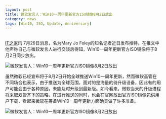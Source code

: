 ```yaml
---
layout: post
title: 微软发言人：Win10一周年更新官方ISO镜像8月2日放出
category: news
tags: [Win10, ISO, Update, Anniversary]
---
```



##
[IT之家](http://www.ithome.com)讯 7月29日消息，名为Mary Jo Foley的知名记者近日发布推特，在推文中他声称自己与微软发言人进行交谈后得知，Win10一周年更新官方ISO镜像将于8月2日同步放出。   
    
![微软发言人：Win10一周年更新官方ISO镜像8月2日放出](http://img.ithome.com/newsuploadfiles/2016/7/20160729_132411_63.png)    
    
虽然微软已经宣布将于8月2日开始全球推送Win10一周年更新，然而微软高管在不同场合也表示，由于推送为全球范围，面对的是海量的待升级设备，因此有的用户可能会由于各种原因，未能及时升级到最新版。如今看来，微软当天的升级进程将采取双管齐下的策略，在进行推送的同时，也会在官网放出官方ISO镜像包供用户下载，看起来微软在筹备Win10一周年更新方面确实做了许多准备。    
    
![微软发言人：Win10一周年更新官方ISO镜像8月2日放出](http://img.ithome.com/newsuploadfiles/2016/7/20160729_132404_469.png)
